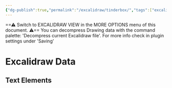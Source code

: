 ```yaml
---
{"dg-publish":true,"permalink":"/excalidraw/tinderbox/","tags":["excalidraw"],"created":"2025-02-28T12:38:34.878-05:00","updated":"2025-03-16T01:11:30.898-04:00"}
---
```


==⚠  Switch to EXCALIDRAW VIEW in the MORE OPTIONS menu of this document. ⚠== You can decompress Drawing data with the command palette: 'Decompress current Excalidraw file'. For more info check in plugin settings under 'Saving'


# Excalidraw Data

## Text Elements

